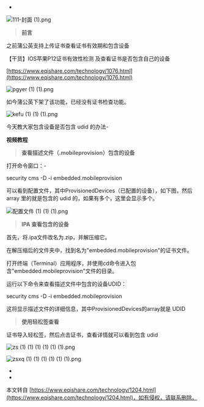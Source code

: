 -

![111-封面 (1).png](https://www.eqishare.com/zb_users/upload/2024/06/202406131718276287201713.png)

> **前言**

之前蒲公英支持上传证书查看证书有效期和包含设备

【干货】IOS苹果P12证书有效性检测 及查看证书是否包含自己的设备

[https://www.eqishare.com/technology/1076.html](https://www.eqishare.com/technology/1076.html)

![pgyer (1) (1).png](https://www.eqishare.com/zb_users/upload/2024/06/202406131718243894424270.png)

如今蒲公英下架了该功能，已经没有证书检查功能。

![kefu (1) (1) (1).png](https://www.eqishare.com/zb_users/upload/2024/06/202406131718243719464739.png)

今天教大家包含设备是否包含 udid 的办法-

**视频教程**

> **查看描述文件（.mobileprovision）包含的设备**

打开命令窗口：-

security cms -D -i embedded.mobileprovision

可以看到配置文件，其中ProvisionedDevices（已配置的设备），如下图，然后 array 里的就是包含的 udid 的，如果有多个，这里会显示多个。

![配置文件 (1) (1) (1).png](https://www.eqishare.com/zb_users/upload/2024/06/202406131718243738448650.png)

> **IPA 查看包含的设备**

首先，将.ipa文件改名为.zip，并解压缩它。

在解压缩后的文件夹中，找到名为"embedded.mobileprovision"的证书文件。

打开终端（Terminal）应用程序，并使用cd命令进入包含"embedded.mobileprovision"文件的目录。

运行以下命令来查看描述文件中包含的设备UDID：

security cms -D -i embedded.mobileprovision

这将显示描述文件的详细信息，其中ProvisionedDevices的array就是 UDID

> **使用轻松签查看**

证书导入轻松签，然后点击证书，查看详情就可以看到包含 udid

![zs (1) (1) (1) (1) (1) (1).png](https://www.eqishare.com/zb_users/upload/2024/06/202406131718244708547559.png)

![zsxq (1) (1) (1) (1) (1) (1).png](https://www.eqishare.com/zb_users/upload/2024/06/202406131718244708389376.png)

-

-

本文转自 [https://www.eqishare.com/technology/1204.html](https://www.eqishare.com/technology/1204.html)，如有侵权，请联系删除。